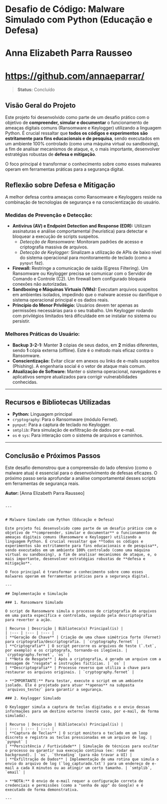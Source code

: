 # Desafio de Código: Malware Simulado com Python (Educação e Defesa)
# Anna Elizabeth Parra Rausseo
# https://github.com/annaeparrar/

> **Status:** Concluído

## Visão Geral do Projeto

Este projeto foi desenvolvido como parte de um desafio prático com o objetivo de **compreender, simular e documentar** o funcionamento de ameaças digitais comuns (Ransomware e Keylogger) utilizando a linguagem Python. É crucial ressaltar que **todos os códigos e experimentos são estritamente para fins educacionais e de pesquisa**, sendo executados em um ambiente 100% controlado (como uma máquina virtual ou sandboxing), a fim de analisar mecanismos de ataque, e, o mais importante, desenvolver estratégias robustas de **defesa e mitigação**.

O foco principal é transformar o conhecimento sobre como esses malwares operam em ferramentas práticas para a segurança digital.

## Reflexão sobre Defesa e Mitigação

A melhor defesa contra ameaças como Ransomware e Keyloggers reside na combinação de tecnologias de segurança e na conscientização do usuário.

### Medidas de Prevenção e Detecção:

* **Antivírus (AV) e Endpoint Detection and Response (EDR):** Utilizam assinaturas e análise comportamental (heurística) para detectar e bloquear a execução de scripts suspeitos.
    * *Detecção de Ransomware:* Monitoram padrões de acesso e criptografia massiva de arquivos.
    * *Detecção de Keylogger:* Sinalizam a utilização de APIs de baixo nível do sistema operacional para monitoramento de teclado (como a `pynput` faz).
* **Firewall:** Restringe a comunicação de saída (Egress Filtering). Um Ransomware ou Keylogger precisa se comunicar com o Servidor de Comando e Controle (C2). Um firewall bem configurado bloqueia conexões não autorizadas.
* **Sandboxing e Máquinas Virtuais (VMs):** Executam arquivos suspeitos em ambientes isolados, impedindo que o malware acesse ou danifique o sistema operacional principal e os dados reais.
* **Princípio do Menor Privilégio:** Usuários devem ter apenas as permissões necessárias para o seu trabalho. Um Keylogger rodando com privilégios limitados terá dificuldade em se instalar no sistema ou persistir.

### Melhores Práticas do Usuário:

* **Backup 3-2-1:** Manter **3** cópias de seus dados, em **2** mídias diferentes, sendo **1** cópia externa (offline). Este é o método mais eficaz contra o Ransomware.
* **Conscientização:** Evitar clicar em anexos ou links de e-mails suspeitos (Phishing). A engenharia social é o vetor de ataque mais comum.
* **Atualização de Software:** Manter o sistema operacional, navegadores e aplicativos sempre atualizados para corrigir vulnerabilidades conhecidas.

---

## Recursos e Bibliotecas Utilizadas

* **Python:** Linguagem principal
* `cryptography`: Para o Ransomware (módulo Fernet).
* `pynput`: Para a captura de teclado no Keylogger.
* `smtplib`: Para simulação de exfiltração de dados por e-mail.
* `os` e `sys`: Para interação com o sistema de arquivos e caminhos.

---

## Conclusão e Próximos Passos

Este desafio demonstrou que a compreensão do lado ofensivo (como o malware atua) é essencial para o desenvolvimento de defesas eficazes. O próximo passo seria aprofundar a análise comportamental desses scripts em ferramentas de segurança reais.

**Autor:** [Anna Elizabeth Parra Rausseo]

```

---


# Malware Simulado com Python (Educação e Defesa)

Este projeto foi desenvolvido como parte de um desafio prático com o objetivo de **compreender, simular e documentar** o funcionamento de ameaças digitais comuns (Ransomware e Keylogger) utilizando a linguagem Python. É crucial ressaltar que **todos os códigos e experimentos são estritamente para fins educacionais e de pesquisa**, sendo executados em um ambiente 100% controlado (como uma máquina virtual ou sandboxing), a fim de analisar mecanismos de ataque, e, o mais importante, desenvolver estratégias robustas de **defesa e mitigação**.

O foco principal é transformar o conhecimento sobre como esses malwares operam em ferramentas práticas para a segurança digital.

---

## Implementação e Simulação

### 1. Ransomware Simulado

O script de Ransomware simula o processo de criptografia de arquivos em uma pasta específica e controlada, seguido pela descriptografia para reverter a ação.

| Recurso | Descrição | Biblioteca(s) Principal(is) |
| :--- | :--- | :--- |
| **Geração de Chave** | Criação de uma chave simétrica forte (Fernet) para criptografia/descriptografia. | `cryptography.fernet` |
| **Criptografia** | O script percorre os arquivos de teste (`.txt`, por exemplo) e os criptografa, tornando-os ilegíveis. | `cryptography.fernet`, `os` |
| **Nota de Resgate** | Após a criptografia, é gerado um arquivo com a mensagem de "resgate" e instruções fictícias. | `os` |
| **Descriptografia** | Processo reverso que utiliza a chave para restaurar os arquivos originais. | `cryptography.fernet` |

> **IMPORTANTE:** Para testar, execute o script em um ambiente isolado. Ele é projetado para atuar **apenas** na subpasta `arquivos_teste/` para garantir a segurança.

### 2. Keylogger Simulado

O Keylogger simula a captura de teclas digitadas e o envio dessas informações para um destino externo (neste caso, por e-mail, de forma simulada).

| Recurso | Descrição | Biblioteca(s) Principal(is) |
| :--- | :--- | :--- |
| **Captura de Teclas** | O script monitora o teclado em um loop discreto e registra as teclas pressionadas em um arquivo de log. | `pynput` |
| **Persistência / Furtividade** | Simulação de técnicas para ocultar o processo ou garantir sua execução contínua (ex: rodar em background). | `os`, `threading` (para não travar a UI) |
| **Exfiltração de Dados** | Implementação de uma rotina que simula o envio do arquivo de log (`log_capturado.txt`) para um endereço de e-mail a cada X minutos ou ao atingir um certo tamanho. | `smtplib`, `email` |

> **NOTA:** O envio de e-mail requer a configuração correta de credenciais e permissões (como a "senha de app" do Google) e é executado de forma demonstrativa.

---

